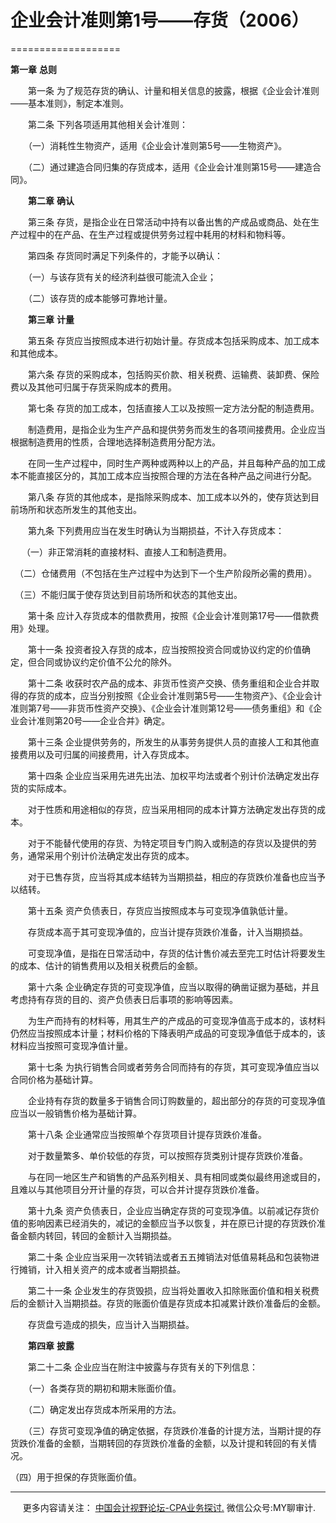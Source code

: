 ﻿# 企业会计准则第1号——存货（2006）
===================

**第一章** **总则**

　　第一条 为了规范存货的确认、计量和相关信息的披露，根据《企业会计准则——基本准则》，制定本准则。

　　第二条 下列各项适用其他相关会计准则：

　　（一）消耗性生物资产，适用《企业会计准则第5号——生物资产》。

　　（二）通过建造合同归集的存货成本，适用《企业会计准则第15号——建造合同》。

　　**第二章** **确认**

　　第三条 存货，是指企业在日常活动中持有以备出售的产成品或商品、处在生产过程中的在产品、在生产过程或提供劳务过程中耗用的材料和物料等。

　　第四条 存货同时满足下列条件的，才能予以确认：

　　（一）与该存货有关的经济利益很可能流入企业；

　　（二）该存货的成本能够可靠地计量。

　　**第三章** **计量**

　　第五条 存货应当按照成本进行初始计量。存货成本包括采购成本、加工成本和其他成本。

　　第六条 存货的采购成本，包括购买价款、相关税费、运输费、装卸费、保险费以及其他可归属于存货采购成本的费用。

　　第七条 存货的加工成本，包括直接人工以及按照一定方法分配的制造费用。

　　制造费用，是指企业为生产产品和提供劳务而发生的各项间接费用。企业应当根据制造费用的性质，合理地选择制造费用分配方法。

　　在同一生产过程中，同时生产两种或两种以上的产品，并且每种产品的加工成本不能直接区分的，其加工成本应当按照合理的方法在各种产品之间进行分配。

　　第八条 存货的其他成本，是指除采购成本、加工成本以外的，使存货达到目前场所和状态所发生的其他支出。

　　第九条 下列费用应当在发生时确认为当期损益，不计入存货成本：

　 （一）非正常消耗的直接材料、直接人工和制造费用。

　（二）仓储费用（不包括在生产过程中为达到下一个生产阶段所必需的费用）。

　（三）不能归属于使存货达到目前场所和状态的其他支出。

　　第十条 应计入存货成本的借款费用，按照《企业会计准则第17号——借款费用》处理。

　　第十一条 投资者投入存货的成本，应当按照投资合同或协议约定的价值确定，但合同或协议约定价值不公允的除外。

　　第十二条 收获时农产品的成本、非货币性资产交换、债务重组和企业合并取得的存货的成本，应当分别按照《企业会计准则第5号——生物资产》、《企业会计准则第7号——非货币性资产交换》、《企业会计准则第12号——债务重组》和《企业会计准则第20号——企业合并》确定。

　　第十三条 企业提供劳务的，所发生的从事劳务提供人员的直接人工和其他直接费用以及可归属的间接费用，计入存货成本。

　　第十四条 企业应当采用先进先出法、加权平均法或者个别计价法确定发出存货的实际成本。

　　对于性质和用途相似的存货，应当采用相同的成本计算方法确定发出存货的成本。

　　对于不能替代使用的存货、为特定项目专门购入或制造的存货以及提供的劳务，通常采用个别计价法确定发出存货的成本。

　　对于已售存货，应当将其成本结转为当期损益，相应的存货跌价准备也应当予以结转。

　　第十五条 资产负债表日，存货应当按照成本与可变现净值孰低计量。

　　存货成本高于其可变现净值的，应当计提存货跌价准备，计入当期损益。

　　可变现净值，是指在日常活动中，存货的估计售价减去至完工时估计将要发生的成本、估计的销售费用以及相关税费后的金额。

　　第十六条 企业确定存货的可变现净值，应当以取得的确凿证据为基础，并且考虑持有存货的目的、资产负债表日后事项的影响等因素。

　　为生产而持有的材料等，用其生产的产成品的可变现净值高于成本的，该材料仍然应当按照成本计量；材料价格的下降表明产成品的可变现净值低于成本的，该材料应当按照可变现净值计量。

　　第十七条 为执行销售合同或者劳务合同而持有的存货，其可变现净值应当以合同价格为基础计算。

　　企业持有存货的数量多于销售合同订购数量的，超出部分的存货的可变现净值应当以一般销售价格为基础计算。

　　第十八条 企业通常应当按照单个存货项目计提存货跌价准备。

　　对于数量繁多、单价较低的存货，可以按照存货类别计提存货跌价准备。

　　与在同一地区生产和销售的产品系列相关、具有相同或类似最终用途或目的，且难以与其他项目分开计量的存货，可以合并计提存货跌价准备。

　　第十九条 资产负债表日，企业应当确定存货的可变现净值。以前减记存货价值的影响因素已经消失的，减记的金额应当予以恢复，并在原已计提的存货跌价准备金额内转回，转回的金额计入当期损益。

　　第二十条 企业应当采用一次转销法或者五五摊销法对低值易耗品和包装物进行摊销，计入相关资产的成本或者当期损益。

　　第二十一条 企业发生的存货毁损，应当将处置收入扣除账面价值和相关税费后的金额计入当期损益。存货的账面价值是存货成本扣减累计跌价准备后的金额。

　　存货盘亏造成的损失，应当计入当期损益。

　　**第四章** **披露**

　　第二十二条 企业应当在附注中披露与存货有关的下列信息：

　　（一）各类存货的期初和期末账面价值。

　　（二）确定发出存货成本所采用的方法。

　　（三）存货可变现净值的确定依据，存货跌价准备的计提方法，当期计提的存货跌价准备的金额，当期转回的存货跌价准备的金额，以及计提和转回的有关情况。

（四）用于担保的存货账面价值。

* * *

     更多内容请关注： [中国会计视野论坛-CPA业务探讨.](https://bbs.esnai.com/thread-5354530-1-3.html) 微信公众号:MY聊审计.